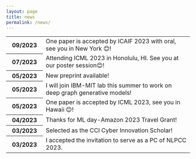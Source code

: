 ```yaml
---
layout: page
title: news
permalink: /news/
---
```


<div class="news">
  <div class="table-responsive" style="max-height: 20vw">
    <table class="table table-sm table-borderless">
      <tr>
        <th scope="row" style="width: 20%">09/2023</th>
        <td>One paper is accepted by ICAIF 2023 with oral, see you in New York 😊!</td>
      </tr>
      <tr>
        <th scope="row" style="width: 20%">07/2023</th>
        <td>Attending ICML 2023 in Honolulu, HI. See you at our poster session😊!</td>
      </tr>
      <tr>
        <th scope="row" style="width: 20%">05/2023</th>
        <td>New preprint available!</td>
      </tr>
      <tr>
        <th scope="row" style="width: 20%">05/2023</th>
        <td>I will join IBM-MIT lab this summer to work on deep graph generative models!</td>
      </tr>
      <tr>
        <th scope="row" style="width: 20%">05/2023</th>
        <td>One paper is accepted by ICML 2023, see you in Hawaii 😊!</td>
      </tr>
      <tr>
        <th scope="row" style="width: 20%">04/2023</th>
        <td>Thanks for ML day-Amazon 2023 Travel Grant!</td>
      </tr>
      <tr>
        <th scope="row" style="width: 20%">03/2023</th>
        <td>Selected as the CCI Cyber Innovation Scholar!</td>
      </tr>
      <tr>
        <th scope="row" style="width: 20%">03/2023</th>
        <td>I accepted the invitation to serve as a PC of NLPCC 2023.</td>
      </tr>
    </table>
  </div>
</div>
